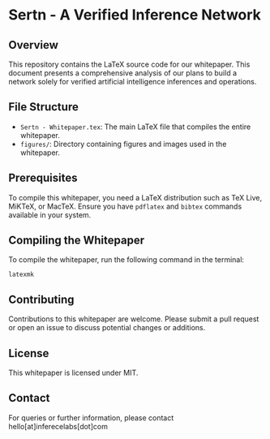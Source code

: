 
# Sertn - A Verified Inference Network

## Overview
This repository contains the LaTeX source code for our whitepaper. This document presents a comprehensive analysis of our plans to build a network solely for verified artificial intelligence inferences and operations.

## File Structure
- `Sertn - Whitepaper.tex`: The main LaTeX file that compiles the entire whitepaper.
- `figures/`: Directory containing figures and images used in the whitepaper.

## Prerequisites
To compile this whitepaper, you need a LaTeX distribution such as TeX Live, MiKTeX, or MacTeX. Ensure you have `pdflatex` and `bibtex` commands available in your system.

## Compiling the Whitepaper
To compile the whitepaper, run the following command in the terminal:

```
latexmk
```

## Contributing
Contributions to this whitepaper are welcome. Please submit a pull request or open an issue to discuss potential changes or additions.

## License
This whitepaper is licensed under MIT.

## Contact
For queries or further information, please contact hello[at]inferecelabs[dot]com
